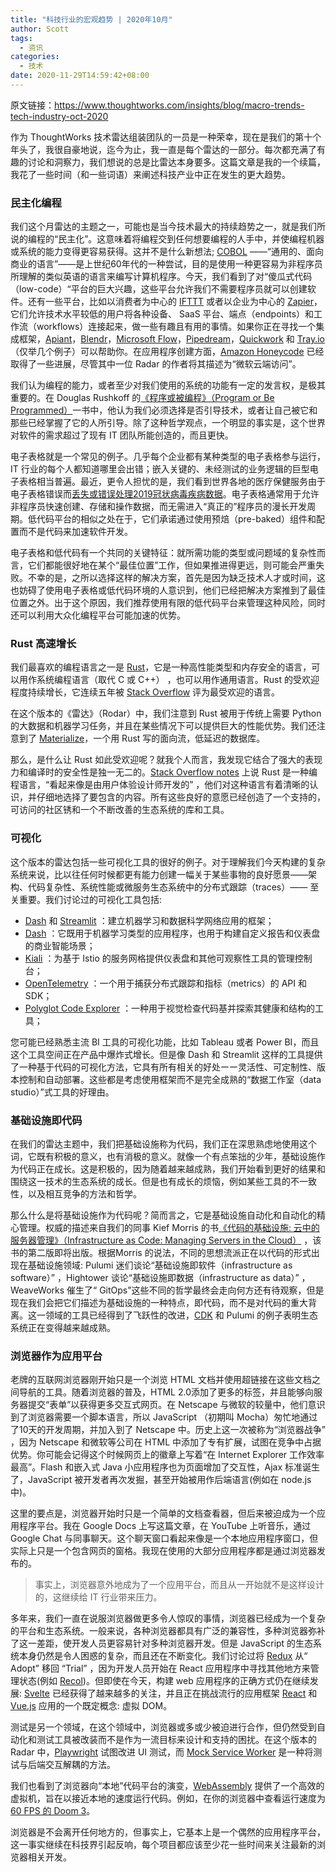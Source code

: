 ```yaml
---
title: "科技行业的宏观趋势 | 2020年10月"
author: Scott
tags:
  - 资讯
categories:
  - 技术
date: 2020-11-29T14:59:42+08:00
---
```


原文链接：https://www.thoughtworks.com/insights/blog/macro-trends-tech-industry-oct-2020



作为 ThoughtWorks 技术雷达组装团队的一员是一种荣幸，现在是我们的第十个年头了，我很自豪地说，迄今为止，我一直是每个雷达的一部分。每次都充满了有趣的讨论和洞察力，我们想说的总是比雷达本身要多。这篇文章是我的一个续篇，我花了一些时间（和一些词语）来阐述科技产业中正在发生的更大趋势。



<!--more-->

### 民主化编程

我们这个月雷达的主题之一，可能也是当今技术最大的持续趋势之一，就是我们所说的编程的“民主化”。这意味着将编程交到任何想要编程的人手中，并使编程机器或系统的能力变得更容易获得。这并不是什么新想法; [COBOL](https://en.wikipedia.org/wiki/COBOL) ——“通用的、面向商业的语言”——是上世纪60年代的一种尝试，目的是使用一种更容易为非程序员所理解的类似英语的语言来编写计算机程序。今天，我们看到了对“傻瓜式代码（low-code）“平台的巨大兴趣，这些平台允许我们不需要程序员就可以创建软件。还有一些平台，比如以消费者为中心的 [IFTTT](https://ifttt.com/) 或者以企业为中心的 [Zapier](https://zapier.com/)，它们允许技术水平较低的用户将各种设备、 SaaS 平台、端点（endpoints）和工作流（workflows）连接起来，做一些有趣且有用的事情。如果你正在寻找一个集成框架，[Apiant](https://apiant.com/)，[Blendr](https://www.blendr.io/)，[Microsoft Flow](https://flow.microsoft.com/)，[Pipedream](https://pipedream.com/)，[Quickwork](https://quickwork.co/) 和 [Tray.io](https://tray.io/) （仅举几个例子）可以帮助你。在应用程序创建方面，[Amazon Honeycode](https://www.honeycode.aws/) 已经取得了一些进展，尽管其中一位 Radar 的作者将其描述为“微软云端访问”。

我们认为编程的能力，或者至少对我们使用的系统的功能有一定的发言权，是极其重要的。在 Douglas Rushkoff 的[《程序或被编程》（Program or Be Programmed）](https://rushkoff.com/books/program-or-be-programmed/)一书中，他认为我们必须选择是否引导技术，或者让自己被它和那些已经掌握了它的人所引导。除了这种哲学观点，一个明显的事实是，这个世界对软件的需求超过了现有 IT 团队所能创造的，而且更快。

电子表格就是一个常见的例子。几乎每个企业都有某种类型的电子表格参与运行，IT 行业的每个人都知道哪里会出错；嵌入关键的、未经测试的业务逻辑的巨型电子表格相当普遍。最近，更令人担忧的是，我们看到世界各地的医疗保健服务由于电子表格错误而[丢失或错误处理2019冠状病毒疾病数据](https://www.popularmechanics.com/technology/a34274176/uk-coronavirus-excel-spreadsheet-lost-cases/)。电子表格通常用于允许非程序员快速创建、存储和操作数据，而无需进入“真正的”程序员的漫长开发周期。低代码平台的相似之处在于，它们承诺通过使用预焙（pre-baked）组件和配置而不是代码来加速软件开发。

电子表格和低代码有一个共同的关键特征：就所需功能的类型或问题域的复杂性而言，它们都能很好地在某个“最佳位置”工作，但如果推进得更远，则可能会严重失败。不幸的是，之所以选择这样的解决方案，首先是因为缺乏技术人才或时间，这也妨碍了使用电子表格或低代码环境的人意识到，他们已经把解决方案推到了最佳位置之外。出于这个原因，我们推荐使用有限的低代码平台来管理这种风险，同时还可以利用大众化编程平台可能加速的优势。

### Rust 高速增长

我们最喜欢的编程语言之一是 [Rust](https://www.rust-lang.org/)，它是一种高性能类型和内存安全的语言，可以用作系统编程语言（取代 C 或 C++） ，也可以用作通用语言。Rust 的受欢迎程度持续增长，它连续五年被 [Stack Overflow](https://insights.stackoverflow.com/survey/2019#most-loved-dreaded-and-wanted) 评为最受欢迎的语言。

在这个版本的《雷达》（Rodar）中，我们注意到 Rust 被用于传统上需要 Python 的大数据和机器学习任务，并且在某些情况下可以提供巨大的性能优势。我们还注意到了 [Materialize](https://github.com/MaterializeInc/materialize)，一个用 Rust 写的面向流，低延迟的数据库。

那么，是什么让 Rust 如此受欢迎呢？就我个人而言，我发现它结合了强大的表现力和编译时的安全性是独一无二的。[Stack Overflow notes](https://stackoverflow.blog/2020/06/05/why-the-developers-who-use-rust-love-it-so-much/) 上说 Rust 是一种编程语言，“看起来像是由用户体验设计师开发的” ，他们对这种语言有着清晰的认识，并仔细地选择了要包含的内容。所有这些良好的意愿已经创造了一个支持的，可访问的社区锈和一个不断改善的生态系统的库和工具。

### 可视化

这个版本的雷达包括一些可视化工具的很好的例子。对于理解我们今天构建的复杂系统来说，比以往任何时候都更有能力创建一幅关于某些事物的良好愿景——架构、代码复杂性、系统性能或微服务生态系统中的分布式跟踪（traces）—— 至关重要。我们讨论过的可视化工具包括:

* [Dash](https://plotly.com/dash/) 和 [Streamlit](https://www.streamlit.io/) ：建立机器学习和数据科学网络应用的框架；
* [Dash](https://plotly.com/dash/) ：它既用于机器学习类型的应用程序，也用于构建自定义报告和仪表盘的商业智能场景；
* [Kiali](https://kiali.io/) ：为基于 Istio 的服务网格提供仪表盘和其他可观察性工具的管理控制台；
* [OpenTelemetry](https://opentelemetry.io/) ：一个用于捕获分布式跟踪和指标（metrics）的 API 和 SDK；
* [Polyglot Code Explorer](https://github.com/kornysietsma/polyglot-code-explorer) ：一种用于视觉检查代码基并探索其健康和结构的工具；

您可能已经熟悉主流 BI 工具的可视化功能，比如 Tableau 或者 Power BI，而且这个工具空间正在产品中爆炸式增长。但是像 Dash 和 Streamlit 这样的工具提供了一种基于代码的可视化方法，它具有所有相关的好处ーー灵活性、可定制性、版本控制和自动部署。这些都是考虑使用框架而不是完全成熟的“数据工作室（data studio）”式工具的好理由。

### 基础设施即代码

在我们的雷达主题中，我们把基础设施称为代码，我们正在深思熟虑地使用这个词，它既有积极的意义，也有消极的意义。就像一个有点笨拙的少年，基础设施作为代码正在成长。这是积极的，因为随着越来越成熟，我们开始看到更好的结果和围绕这一技术的生态系统的成长。但是也有成长的烦恼，例如某些工具的不一致性，以及相互竞争的方法和哲学。

那么什么是将基础设施作为代码呢？简而言之，它是基础设施自动化和自动化的精心管理。权威的描述来自我们的同事 Kief Morris 的书[《代码的基础设施: 云中的服务器管理》（Infrastructure as Code: Managing Servers in the Cloud）](https://www.thoughtworks.com/books/infrastructure-as-code) ，该书的第二版即将出版。根据Morris 的说法，不同的思想流派正在以代码的形式出现在基础设施领域: Pulumi 迷们谈论“基础设施即软件（infrastructure as software）” ，Hightower 谈论“基础设施即数据（infrastructure as data）” ，WeaveWorks 催生了“ GitOps”这些不同的哲学最终会走向何方还有待观察，但是现在我们会把它们描述为基础设施的一种特点，即代码，而不是对代码的重大背离。这一领域的工具已经得到了飞跃性的改进，[CDK](https://thoughtworks.com/radar/platforms/aws-cloud-development-kit) 和 Pulumi 的例子表明生态系统正在变得越来越成熟。

### 浏览器作为应用平台

老牌的互联网浏览器刚开始只是一个浏览 HTML 文档并使用超链接在这些文档之间导航的工具。随着浏览器的普及，HTML 2.0添加了更多的标签，并且能够向服务器提交“表单”以获得更多交互式网页。在 Netscape 与微软的较量中，他们意识到了浏览器需要一个脚本语言，所以 JavaScript （初期叫 Mocha）匆忙地通过了10天的开发周期，并加入到了 Netscape 中。历史上这一次被称为“浏览器战争” ，因为 Netscape 和微软等公司在 HTML 中添加了专有扩展，试图在竞争中占据优势。你可能会记得这个时候网页上的徽章上写着“在 Internet Explorer 工作效率最高”。Flash 和嵌入式 Java 小应用程序也为页面增加了交互性，Ajax 标准诞生了，JavaScript 被开发者再次发掘，甚至开始被用作后端语言(例如在 node.js 中)。

这里的要点是，浏览器开始时只是一个简单的文档查看器，但后来被迫成为一个应用程序平台。我在 Google Docs 上写这篇文章，在 YouTube 上听音乐，通过 Google Chat 与同事聊天。这个聊天窗口看起来像是一个本地应用程序窗口，但实际上只是一个包含网页的窗格。我现在使用的大部分应用程序都是通过浏览器发布的。

> 事实上，浏览器意外地成为了一个应用平台，而且从一开始就不是这样设计的，这继续给 IT 行业带来压力。

多年来，我们一直在说服浏览器做更多令人惊叹的事情，浏览器已经成为一个复杂的平台和生态系统。一般来说，各种浏览器都具有广泛的兼容性，多种浏览器弥补了这一差距，使开发人员更容易针对多种浏览器开发。但是 JavaScript 的生态系统本身仍然是令人困惑的复杂，而且还在不断变化。我们讨论过将 [Redux](https://www.thoughtworks.com/radar/languages-and-frameworks/redux) 从“ Adopt” 移回 “Trial” ，因为开发人员开始在 React 应用程序中寻找其他地方来管理状态(例如 [Recol](https://www.thoughtworks.com/radar/languages-and-frameworks/recoil))。但即使在今天，构建 web 应用程序的正确方式仍在继续发展: [Svelte](https://thoughtworks.com/radar/languages-and-frameworks/svelte) 已经获得了越来越多的关注，并且正在挑战流行的应用框架 [React](https://thoughtworks.com/radar/languages-and-frameworks/react-js) 和 [Vue.js](https://thoughtworks.com/radar/languages-and-frameworks/vue-js) 应用的一个既定概念: 虚拟 DOM。

测试是另一个领域，在这个领域中，浏览器或多或少被迫进行合作，但仍然受到自动化和测试工具被改装而不是作为一流目标来设计和支持的困扰。在这个版本的 Radar 中，[Playwright](https://thoughtworks.com/radar/tools/playwright) 试图改进 UI 测试，而 [Mock Service Worker](https://thoughtworks.com/radar/languages-and-frameworks/mock-service-workers) 是一种将测试与后端交互解耦的方法。

我们也看到了浏览器向“本地”代码平台的演变，[WebAssembly](https://webassembly.org/)  提供了一个高效的虚拟机，旨在以接近本地的速度运行代码。例如，在你的浏览器中查看运行速度为[ 60 FPS 的 Doom 3](https://wasm.continuation-labs.com/d3demo/)。

浏览器是不会离开任何地方的，但事实上，它基本上是一个偶然的应用程序平台，这一事实继续在科技界引起反响，每个项目都应该至少花一些时间来关注最新的浏览器相关开发。